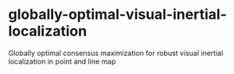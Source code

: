 # globally-optimal-visual-inertial-localization
Globally optimal consensus maximization for robust visual inertial localization in point and line map
